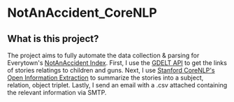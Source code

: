 # NotAnAccident_CoreNLP

## What is this project?

The project aims to fully automate the data collection & parsing for Everytown's [NotAnAccident Index](https://everytownresearch.org/notanaccident/). First, I use the [GDELT API](https://blog.gdeltproject.org/gdelt-doc-2-0-api-debuts/) to get the links of stories relatings to children and guns. Next, I use [Stanford CoreNLP's Open Information Extraction](https://stanfordnlp.github.io/CoreNLP/openie.html) to summarize the stories into a subject, relation, object triplet. Lastly, I send an email with a .csv attached containing the relevant information via SMTP.





